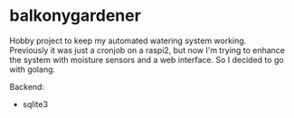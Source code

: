 # balkonygardener

Hobby project to keep my automated watering system working.  
Previously it was just a cronjob on a raspi2, but now I'm trying to enhance the system
with moisture sensors and a web interface.
So I decided to go with golang.

Backend:
* sqlite3
